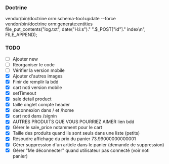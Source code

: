 ### Doctrine
vendor/bin/doctrine orm:schema-tool:update --force  
vendor/bin/doctrine orm:generate:entities  
file_put_contents("log.txt", date("H:i:s")." ".$_POST["id"]." index\n", FILE_APPEND);

### TODO
- [ ] Ajouter new
- [ ] Réorganiser le code
- [ ] Vérifier la version mobile
- [x] Ajouter d'autres images 
- [x] Finir de remplir la bdd
- [x] cart noti version mobile
- [x] setTimeout
- [x] sale detail product
- [x] taille onglet compte header
- [x] deconnexion dans / et /home
- [x] cart noti dans /signin
- [x] AUTRES PRODUITS QUE VOUS POURRIEZ AIMER lien bdd
- [x] Gérer le sale_price notamment pour le cart
- [x] Taille des produits quand ils sont seuls dans une liste (petits)
- [x] Résoudre affichage du prix du panier 73.99000000000001
- [x] Gérer suppression d'un article dans le panier (demande de suppression)
- [x] Gérer "Me déconnecter" quand utilisateur pas connecté (voir noti panier)